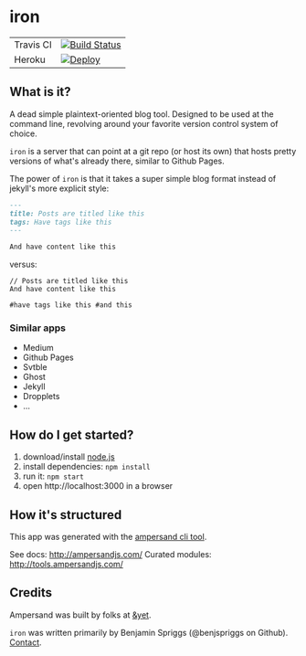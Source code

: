 # iron

|           |                                                                                                                     |
| ---       | ---                                                                                                                 |
| Travis CI | [![Build Status](https://travis-ci.com/benjspriggs/iron.svg?branch=master)](https://travis-ci.com/benjspriggs/iron) |
| Heroku    | [![Deploy](https://www.herokucdn.com/deploy/button.png)](https://heroku.com/deploy)                                 |


## What is it?

A dead simple plaintext-oriented blog tool. Designed to be used at the command line, revolving around your favorite version control system of choice.

`iron` is a server that can point at a git repo (or host its own) that hosts pretty versions of what's already there, similar to Github Pages. 

The power of `iron` is that it takes a super simple blog format instead of jekyll's more explicit style:

```md
---
title: Posts are titled like this
tags: Have tags like this
---

And have content like this
```

versus:

```
// Posts are titled like this
And have content like this

#have tags like this #and this
```

### Similar apps

- Medium
- Github Pages
- Svtble
- Ghost
- Jekyll
- Dropplets
- ...

## How do I get started?

1. download/install [node.js](http://nodejs.org/)
1. install dependencies: `npm install`
1. run it: `npm start`
1. open http://localhost:3000 in a browser

## How it's structured

This app was generated with the [ampersand cli tool](http://ampersandjs.com/learn/quick-start-guide).

See docs: http://ampersandjs.com/
Curated modules: http://tools.ampersandjs.com/

## Credits

Ampersand was built by folks at [&yet](http://andyet.com).

`iron` was written primarily by Benjamin Spriggs (@benjspriggs on Github). [Contact](mailto:ben@sprico.com).
